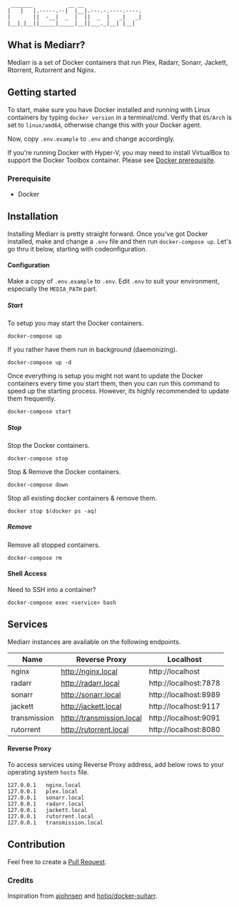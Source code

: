 ```
 _______           __ __                  
|   |   |.-----.--|  |__|.---.-.----.----.
|       ||  -__|  _  |  ||  _  |   _|   _|
|__|_|__||_____|_____|__||___._|__| |__|  

```

## What is Mediarr?

Mediarr is a set of Docker containers that run Plex, Radarr, Sonarr, Jackett, Rtorrent, Rutorrent and Nginx.


## Getting started

To start, make sure you have Docker installed and running with Linux containers by typing ```docker version``` in a terminal/cmd. Verify that ```OS/Arch``` is set to ```linux/amd64```, otherwise change this with your Docker agent.

Now, copy ```.env.example``` to ```.env``` and change accordingly.

If you're running Docker with Hyper-V, you may need to install VirtualBox to support the Docker Toolbox container. Please see [Docker prerequisite](https://docs.docker.com/machine/get-started/#prerequisite-information).

### Prerequisite

* Docker

## Installation
Installing Mediarr is pretty straight forward. Once you've got Docker installed, make and change a `.env` file and then run `docker-compose up`. Let's go thru it below, starting with codeonfiguration.

#### Configuration
Make a copy of `.env.example` to `.env`. Edit `.env` to suit your environment, especially the `MEDIA_PATH` part.


##### Start
To setup you may start the Docker containers.
```
docker-compose up
```

If you rather have them run in background (daemonizing).
```
docker-compose up -d
```

Once everything is setup you might not want to update the Docker containers every time you start them, then you can run this command to speed up the starting process. However, its highly recommended to update them frequently.
```
docker-compose start
```

##### Stop
Stop the Docker containers.
```
docker-compose stop
```

Stop & Remove the Docker containers.
```
docker-compose down
```

Stop all existing docker containers & remove them.
```
docker stop $(docker ps -aq)
```

##### Remove
Remove all stopped containers.
```
docker-compose rm
```

#### Shell Access
Need to SSH into a container?
```
docker-compose exec <service> bash
```

## Services
Mediarr instances are available on the following endpoints.

| Name           | Reverse Proxy                     | Localhost               |
| -------------- | --------------------------------- | ----------------------- |
| nginx          | http://nginx.local                | http://localhost        |
| radarr         | http://radarr.local               | http://localhost:7878   |
| sonarr         | http://sonarr.local               | http://localhost:8989   |
| jackett        | http://jackett.local              | http://localhost:9117   |
| transmission   | http://transmission.local         | http://localhost:9091   |
| rutorrent      | http://rutorrent.local            | http://localhost:8080   |


#### Reverse Proxy
To access services using  Reverse Proxy address, add below rows to your operating system `hosts` file.
```
127.0.0.1	nginx.local
127.0.0.1	plex.local
127.0.0.1	sonarr.local
127.0.0.1	radarr.local
127.0.0.1	jackett.local
127.0.0.1	rutorrent.local
127.0.0.1	transmission.local
```

## Contribution
Feel free to create a [Pull Request](https://github.com/jeliasson/mediarr/pulls).

### Credits
Inspiration from
[ajohnsen](https://github.com/ajohnsen/plex-radarr-sonarr-transmission-openvpn-jackett-docker-compose)  and [hotio/docker-suitarr](https://github.com/hotio/docker-suitarr).
